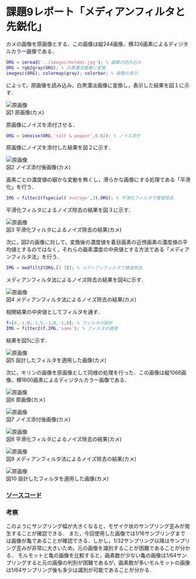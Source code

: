 # 課題9レポート「メディアンフィルタと先鋭化」

カメの画像を原画像とする．この画像は縦244画像，横326画素によるディジタルカラー画像である．
```matlab
ORG = imread('../images/molmot.jpg'); % 画像の読み込み
ORG = rgb2gray(ORG); % 白黒濃淡画像に変換
imagesc(ORG); colormap(gray); colorbar; % 画像の表示
```
によって，原画像を読み込み，白黒濃淡画像に変換し，表示した結果を図１に示す．

![原画像](https://github.com/suke123/matlab_image_processing/blob/master/%E8%AA%B2%E9%A1%8C9/images/kame0.png)  
図1 原画像(カメ)

原画像にノイズを添付させる．
```matlab
ORG = imnoise(ORG,'salt & pepper',0.02); % ノイズ添付
```
原画像にノイズを添付した結果を図２に示す．

![原画像](https://github.com/suke123/matlab_image_processing/blob/master/%E8%AA%B2%E9%A1%8C9/images/kame_after1.png)  
図2 ノイズ添付後画像(カメ)

画素ごとの濃度値の細かな変動を無くし，滑らかな画像にする処理である「平滑化」を行う．
```matlab
IMG = filter2(fspecial('average',3),ORG); % 平滑化フィルタで雑音除去
```
平滑化フィルタによるノイズ除去の結果を図３に示す．

![原画像](https://github.com/suke123/matlab_image_processing/blob/master/%E8%AA%B2%E9%A1%8C9/images/kame_after2.png)  
図3 平滑化フィルタによるノイズ除去の結果(カメ)

次に，図2の画像に対して，変換後の濃度値を着目画素の近傍画素の濃度値の平均値とするのではなく，それらの画素濃度の中央値とする方法である「メディアンフィルタ法」を行う．
```matlab
IMG = medfilt2(ORG,[3 3]); % メディアンフィルタで雑音除去
```
メディアンフィルタ法によるノイズ除去の結果を図4に示す．

![原画像](https://github.com/suke123/matlab_image_processing/blob/master/%E8%AA%B2%E9%A1%8C9/images/kame_after3.png)  
図4 メディアンフィルタ法によるノイズ除去の結果(カメ)

相関結果の中央値としてフィルタを通す．
```matlab
f=[0,-1,0;-1,5,-1;0,-1,0]; % フィルタの設計
IMG = filter2(f,IMG,'same'); % フィルタの適用
```
結果を図5に示す．

![原画像](https://github.com/suke123/matlab_image_processing/blob/master/%E8%AA%B2%E9%A1%8C9/images/kame_after4.png)  
図5 設計したフィルタを適用した画像(カメ)

次に，キリンの画像を原画像として同様の処理を行った．この画像は縦1066画像，横1600画素によるディジタルカラー画像である．

![原画像](https://github.com/suke123/matlab_image_processing/blob/master/%E8%AA%B2%E9%A1%8C9/images/giraffe0.png)  
図6 原画像(カメ)

![原画像](https://github.com/suke123/matlab_image_processing/blob/master/%E8%AA%B2%E9%A1%8C9/images/giraffe_after1.png)  
図7 ノイズ添付後画像(カメ)

![原画像](https://github.com/suke123/matlab_image_processing/blob/master/%E8%AA%B2%E9%A1%8C9/images/giraffe_after2.png)  
図8 平滑化フィルタによるノイズ除去の結果(カメ)

![原画像](https://github.com/suke123/matlab_image_processing/blob/master/%E8%AA%B2%E9%A1%8C9/images/giraffe_after3.png)  
図9 メディアンフィルタ法によるノイズ除去の結果(カメ)

![原画像](https://github.com/suke123/matlab_image_processing/blob/master/%E8%AA%B2%E9%A1%8C9/images/giraffe_after4.png)  
図10 設計したフィルタを適用した画像(カメ)

### [ソースコード](https://github.com/suke123/matlab_image_processing/blob/master/%E8%AA%B2%E9%A1%8C9/kadai9.m)

### 考察

このようにサンプリング幅が大きくなると，モザイク状のサンプリング歪みが発生することが確認できる．
また，今回使用した画像では1/16サンプリングまでは画像が亀であることが確認できる．しかし，1/32サンプリング以降はサンプリング歪みが非常に大きいため，元の画像を識別することが困難であることが分かる．
モルモットと亀の画像を比較すると，画素数が少ない亀の画像は1/64サンプリングすると元の画像の判別が困難であるが，画素数が多いモルモットの画像は1/64サンプリング後も多少は識別が可能であることが分かる．
